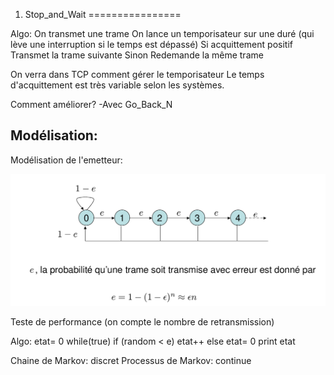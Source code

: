 1. Stop_and_Wait
================

Algo:
On transmet une trame
On lance un temporisateur sur une duré (qui lève une interruption si le temps est dépassé)
Si acquittement positif
	Transmet la trame suivante
Sinon
	Redemande la même trame
	
On verra dans TCP comment gérer le temporisateur
Le temps d'acquittement est très variable selon les systèmes.

Comment améliorer?
-Avec Go_Back_N

## Modélisation:

Modélisation de l'emetteur:

![Emetteur](../images/Emetteur.png)

Teste de performance (on compte le nombre de retransmission)

Algo:
etat= 0
while(true)
	if (random < e)
		etat++
	else
		etat= 0
	print etat
	
Chaine de Markov: discret
Processus de Markov: continue

